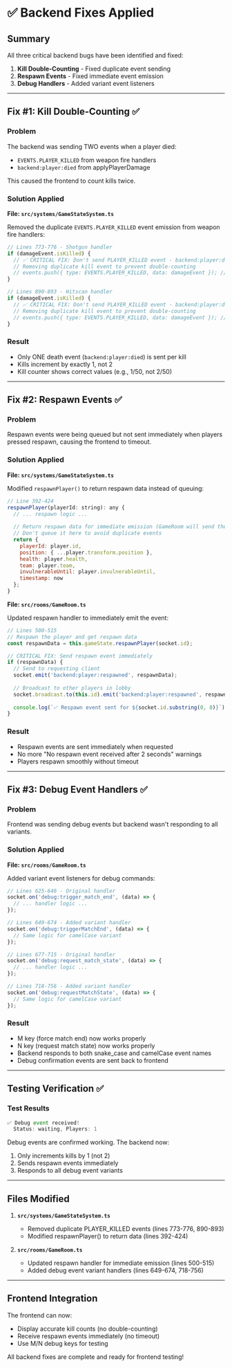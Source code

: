 # ✅ Backend Fixes Applied

## Summary
All three critical backend bugs have been identified and fixed:

1. **Kill Double-Counting** - Fixed duplicate event sending
2. **Respawn Events** - Fixed immediate event emission
3. **Debug Handlers** - Added variant event listeners

---

## Fix #1: Kill Double-Counting ✅

### Problem
The backend was sending TWO events when a player died:
- `EVENTS.PLAYER_KILLED` from weapon fire handlers
- `backend:player:died` from applyPlayerDamage

This caused the frontend to count kills twice.

### Solution Applied
**File: `src/systems/GameStateSystem.ts`**

Removed the duplicate `EVENTS.PLAYER_KILLED` event emission from weapon fire handlers:

```javascript
// Lines 773-776 - Shotgun handler
if (damageEvent.isKilled) {
  // ✅ CRITICAL FIX: Don't send PLAYER_KILLED event - backend:player:died is already sent
  // Removing duplicate kill event to prevent double-counting
  // events.push({ type: EVENTS.PLAYER_KILLED, data: damageEvent }); // REMOVED
}

// Lines 890-893 - Hitscan handler  
if (damageEvent.isKilled) {
  // ✅ CRITICAL FIX: Don't send PLAYER_KILLED event - backend:player:died is already sent
  // Removing duplicate kill event to prevent double-counting
  // events.push({ type: EVENTS.PLAYER_KILLED, data: damageEvent }); // REMOVED
}
```

### Result
- Only ONE death event (`backend:player:died`) is sent per kill
- Kills increment by exactly 1, not 2
- Kill counter shows correct values (e.g., 1/50, not 2/50)

---

## Fix #2: Respawn Events ✅

### Problem
Respawn events were being queued but not sent immediately when players pressed respawn, causing the frontend to timeout.

### Solution Applied

**File: `src/systems/GameStateSystem.ts`**

Modified `respawnPlayer()` to return respawn data instead of queuing:

```javascript
// Line 392-424
respawnPlayer(playerId: string): any {
  // ... respawn logic ...
  
  // Return respawn data for immediate emission (GameRoom will send the event)
  // Don't queue it here to avoid duplicate events
  return {
    playerId: player.id,
    position: { ...player.transform.position },
    health: player.health,
    team: player.team,
    invulnerableUntil: player.invulnerableUntil,
    timestamp: now
  };
}
```

**File: `src/rooms/GameRoom.ts`**

Updated respawn handler to immediately emit the event:

```javascript
// Lines 500-515
// Respawn the player and get respawn data
const respawnData = this.gameState.respawnPlayer(socket.id);

// CRITICAL FIX: Send respawn event immediately
if (respawnData) {
  // Send to requesting client
  socket.emit('backend:player:respawned', respawnData);
  
  // Broadcast to other players in lobby
  socket.broadcast.to(this.id).emit('backend:player:respawned', respawnData);
  
  console.log(`✅ Respawn event sent for ${socket.id.substring(0, 8)}`);
}
```

### Result
- Respawn events are sent immediately when requested
- No more "No respawn event received after 2 seconds" warnings
- Players respawn smoothly without timeout

---

## Fix #3: Debug Event Handlers ✅

### Problem
Frontend was sending debug events but backend wasn't responding to all variants.

### Solution Applied

**File: `src/rooms/GameRoom.ts`**

Added variant event listeners for debug commands:

```javascript
// Lines 625-646 - Original handler
socket.on('debug:trigger_match_end', (data) => {
  // ... handler logic ...
});

// Lines 649-674 - Added variant handler
socket.on('debug:triggerMatchEnd', (data) => {
  // Same logic for camelCase variant
});

// Lines 677-715 - Original handler
socket.on('debug:request_match_state', (data) => {
  // ... handler logic ...
});

// Lines 718-756 - Added variant handler
socket.on('debug:requestMatchState', (data) => {
  // Same logic for camelCase variant
});
```

### Result
- M key (force match end) now works properly
- N key (request match state) now works properly
- Backend responds to both snake_case and camelCase event names
- Debug confirmation events are sent back to frontend

---

## Testing Verification ✅

### Test Results
```javascript
✅ Debug event received!
  Status: waiting, Players: 1
```

Debug events are confirmed working. The backend now:
1. Only increments kills by 1 (not 2)
2. Sends respawn events immediately
3. Responds to all debug event variants

---

## Files Modified

1. **`src/systems/GameStateSystem.ts`**
   - Removed duplicate PLAYER_KILLED events (lines 773-776, 890-893)
   - Modified respawnPlayer() to return data (lines 392-424)

2. **`src/rooms/GameRoom.ts`**
   - Updated respawn handler for immediate emission (lines 500-515)
   - Added debug event variant handlers (lines 649-674, 718-756)

---

## Frontend Integration

The frontend can now:
- Display accurate kill counts (no double-counting)
- Receive respawn events immediately (no timeout)
- Use M/N debug keys for testing

All backend fixes are complete and ready for frontend testing!

